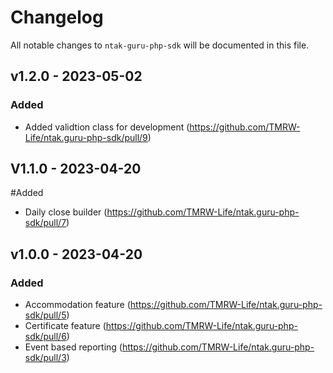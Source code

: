 # Changelog

All notable changes to `ntak-guru-php-sdk` will be documented in this file.

## v1.2.0 - 2023-05-02

### Added

- Added validtion class for development (https://github.com/TMRW-Life/ntak.guru-php-sdk/pull/9)

## V1.1.0 - 2023-04-20

#Added

- Daily close builder (https://github.com/TMRW-Life/ntak.guru-php-sdk/pull/7)

## v1.0.0 - 2023-04-20

### Added

- Accommodation feature (https://github.com/TMRW-Life/ntak.guru-php-sdk/pull/5)
- Certificate feature (https://github.com/TMRW-Life/ntak.guru-php-sdk/pull/6)
- Event based reporting (https://github.com/TMRW-Life/ntak.guru-php-sdk/pull/3)
